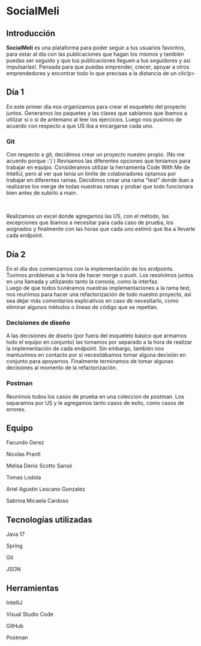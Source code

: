 <h1>SocialMeli</h1>

<h2>Introducción</h2>

<p><strong>SocialMeli</strong> es una plataforma para poder seguir a tus usuarios favoritos, para estar al día con las publicaciones que hagan los mismos y también puedas ser seguido y que tus publicaciones lleguen a tus seguidores y así impulsarlas!. Pensada para que puedas emprender, crecer, apoyar a otros emprendedores y encontrar todo lo que precisas a la distancia de un clic!p>


<h2>Día 1</h2>
<p>En este primer día nos organizamos para crear el esqueleto del proyecto juntos. Generamos los paquetes y las clases que sabíamos que íbamos a utilizar si o si de antemano al leer los ejercicios. Luego nos pusimos de acuerdo con respecto a que US iba a encargarse cada uno.</p>
<h3>Git</h3>
<p>Con respecto a git, decidimos crear un proyecto nuestro propio. (No me acuerdo porque :') )
Revisamos las diferentes opciones que teníamos para trabajar en equipo. Consideramos utilizar la herramienta Code With Me de IntelliJ, pero al ver que tenia un limite de colaboradores optamos por trabajar en diferentes ramas.
Decidimos crear una rama "test" donde iban a realizarse los merge de todas nuestras ramas y probar que todo funcionara bien antes de subirlo a main.</p>
<br/>
<p>Realizamos un excel donde agregamos las US, con el método, las excepciones que íbamos a necesitar para cada caso de prueba, los asignados y finalmente con las horas que cada uno estimó que iba a llevarle cada endpoint.</p>


<h2>Día 2</h2>
<p>En el día dos comenzamos con la implementación de los endpoints.
Tuvimos problemas a la hora de hacer merge o push. Los resolvimos juntos en una llamada y utilizando tanto la consola, como la interfaz.<br/>
Luego de que todos tuviéramos nuestras implementaciones a la rama test, nos reunimos para hacer una refactorización de todo nuestro proyecto, así sea dejar más comentarios explicativos en caso de necesitarlo, como eliminar algunos métodos o líneas de código que se repetían.</p>
<h3> Decisiones de diseño</h3>
<p>A las decisiones de diseño (por fuera del esqueleto básico que armamos todo el equipo en conjunto) las tomamos por separado a la hora de realizar la implementación de cada endpoint. Sin embargo, también nos mantuvimos en contacto por si necesitábamos tomar alguna decisión en conjunto para apoyarnos.
Finalmente terminamos de tomar algunas decisiones al momento de la refactorización.</p>

<h3>Postman</h3>
<p>Reunimos todos los casos de prueba en una coleccion de postman. Los separamos por US y le agregamos tanto casos de exito, como casos de errores.</p>


<h2>Equipo</h2>
<p>Facundo Gerez</p>
<p>Nicolas Prantl</p>
<p>Melisa Denis Scotto Sansó</p>
<p>Tomas Lodola</p>
<p>Ariel Agustin Lescano Gonzalez</p>
<p>Sabrina Micaela Cardoso</p>

<h2>Tecnologías utilizadas</h2>
<p>Java 17</p>
<p>Spring</p>
<p>Git</p>
<p>JSON</p>

<h2>Herramientas</h2>
<p>IntelliJ</p>
<p>Visual Studio Code</p>
<p>GitHub</p>
<p>Postman</p>
